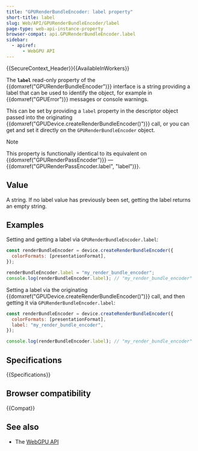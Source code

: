 ```yaml
---
title: "GPURenderBundleEncoder: label property"
short-title: label
slug: Web/API/GPURenderBundleEncoder/label
page-type: web-api-instance-property
browser-compat: api.GPURenderBundleEncoder.label
sidebar:
  - apiref:
      - WebGPU API
---
```


{{SecureContext_Header}}{{AvailableInWorkers}}

The **`label`** read-only property of the
{{domxref("GPURenderBundleEncoder")}} interface is a string providing a label that can be used to identify the object, for example in {{domxref("GPUError")}} messages or console warnings.

This can be set by providing a `label` property in the descriptor object passed into the originating {{domxref("GPUDevice.createRenderBundleEncoder()")}} call, or you can get and set it directly on the `GPURenderBundleEncoder` object.

> [!NOTE]
> This property is functionally identical to its equivalent on {{domxref("GPURenderPassEncoder")}} — {{domxref("GPURenderPassEncoder.label", "label")}}.

## Value

A string. If no label value has previously been set, getting the label returns an empty string.

## Examples

Setting and getting a label via `GPURenderBundleEncoder.label`:

```js
const renderBundleEncoder = device.createRenderBundleEncoder({
  colorFormats: [presentationFormat],
});

renderBundleEncoder.label = "my_render_bundle_encoder";
console.log(renderBundleEncoder.label); // "my_render_bundle_encoder"
```

Setting a label via the originating {{domxref("GPUDevice.createRenderBundleEncoder()")}} call, and then getting it via `GPURenderBundleEncoder.label`:

```js
const renderBundleEncoder = device.createRenderBundleEncoder({
  colorFormats: [presentationFormat],
  label: "my_render_bundle_encoder",
});

console.log(renderBundleEncoder.label); // "my_render_bundle_encoder"
```

## Specifications

{{Specifications}}

## Browser compatibility

{{Compat}}

## See also

- The [WebGPU API](/en-US/docs/Web/API/WebGPU_API)
